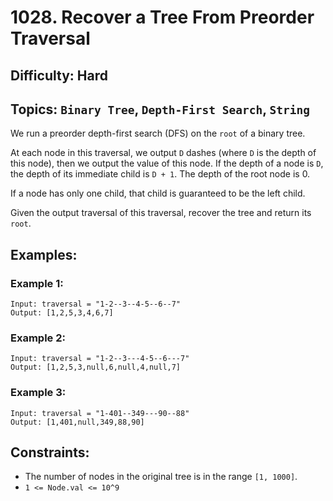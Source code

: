 # 1028. Recover a Tree From Preorder Traversal

## Difficulty: Hard
## Topics: `Binary Tree`, `Depth-First Search`, `String`

We run a preorder depth-first search (DFS) on the `root` of a binary tree.

At each node in this traversal, we output `D` dashes (where `D` is the depth of this node), then we output the value of this node. If the depth of a node is `D`, the depth of its immediate child is `D + 1`. The depth of the root node is 0.

If a node has only one child, that child is guaranteed to be the left child.

Given the output traversal of this traversal, recover the tree and return its `root`.

## Examples:
### Example 1:
```
Input: traversal = "1-2--3--4-5--6--7"
Output: [1,2,5,3,4,6,7]
```

### Example 2:
```
Input: traversal = "1-2--3---4-5--6---7"
Output: [1,2,5,3,null,6,null,4,null,7]
```

### Example 3:
```
Input: traversal = "1-401--349---90--88"
Output: [1,401,null,349,88,90]
```

## Constraints:
* The number of nodes in the original tree is in the range `[1, 1000]`.
* `1 <= Node.val <= 10^9`
